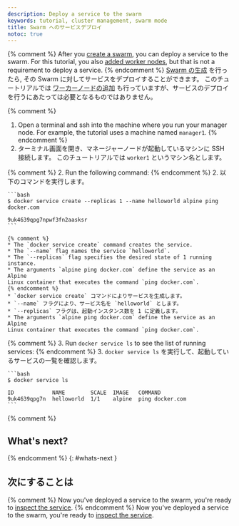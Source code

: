 ```yaml
---
description: Deploy a service to the swarm
keywords: tutorial, cluster management, swarm mode
title: Swarm へのサービスデプロイ
notoc: true
---
```


{% comment %}
After you [create a swarm](create-swarm.md), you can deploy a service to the
swarm. For this tutorial, you also [added worker nodes](add-nodes.md), but that
is not a requirement to deploy a service.
{% endcomment %}
[Swarm の生成](create-swarm.md) を行ったら, その Swarm に対してサービスをデプロイすることができます。
このチュートリアルでは [ワーカーノードの追加](add-nodes.md) も行っていますが、サービスのデプロイを行うにあたっては必要となるものではありません。

{% comment %}
1.  Open a terminal and ssh into the machine where you run your manager node.
    For example, the tutorial uses a machine named `manager1`.
{% endcomment %}
1.  ターミナル画面を開き、マネージャーノードが起動しているマシンに SSH 接続します。
    このチュートリアルでは `worker1` というマシン名とします。

{% comment %}
2.  Run the following command:
{% endcomment %}
2.  以下のコマンドを実行します。

    ```bash
    $ docker service create --replicas 1 --name helloworld alpine ping docker.com

    9uk4639qpg7npwf3fn2aasksr
    ```

    {% comment %}
    * The `docker service create` command creates the service.
    * The `--name` flag names the service `helloworld`.
    * The `--replicas` flag specifies the desired state of 1 running instance.
    * The arguments `alpine ping docker.com` define the service as an Alpine
    Linux container that executes the command `ping docker.com`.
    {% endcomment %}
    * `docker service create` コマンドによりサービスを生成します。
    * `--name` フラグにより、サービス名を `helloworld` とします。
    * `--replicas` フラグは、起動インスタンス数を 1 に定義します。
    * The arguments `alpine ping docker.com` define the service as an Alpine
    Linux container that executes the command `ping docker.com`.

{% comment %}
3.  Run `docker service ls` to see the list of running services:
{% endcomment %}
3.  `docker service ls` を実行して、起動しているサービスの一覧を確認します。

    ```bash
    $ docker service ls

    ID            NAME        SCALE  IMAGE   COMMAND
    9uk4639qpg7n  helloworld  1/1    alpine  ping docker.com
    ```

{% comment %}
## What's next?
{% endcomment %}
{: #whats-next }
## 次にすることは

{% comment %}
Now you've deployed a service to the swarm, you're ready to [inspect the service](inspect-service.md).
{% endcomment %}
Now you've deployed a service to the swarm, you're ready to [inspect the service](inspect-service.md).
